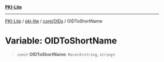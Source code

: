 [**PKI-Lite**](../../../../README.md)

---

[PKI-Lite](../../../../README.md) / [pki-lite](../../../README.md) / [core/OIDs](../README.md) / OIDToShortName

# Variable: OIDToShortName

> `const` **OIDToShortName**: `Record`\<`string`, `string`\>
